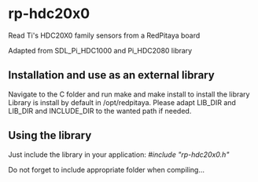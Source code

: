 # rp-hdc20x0

Read Ti's HDC20X0 family sensors from a RedPitaya board

Adapted from SDL_Pi_HDC1000 and Pi_HDC2080 library

## Installation and use as an external library

Navigate to the C folder and run make and make install to install the library
Library is install by default in /opt/redpitaya. Please adapt LIB_DIR and LIB_DIR and INCLUDE_DIR to the wanted path if needed.

## Using the library

Just include the library in your application:
*#include "rp-hdc20x0.h"*

Do not forget to include appropriate folder when compiling...
